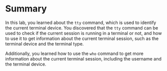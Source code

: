 # Summary

In this lab, you learned about the `tty` command, which is used to identify the current terminal device. You discovered that the `tty` command can be used to check if the current session is running in a terminal or not, and how to use it to get information about the current terminal session, such as the terminal device and the terminal type.

Additionally, you learned how to use the `who` command to get more information about the current terminal session, including the username and the terminal device.

